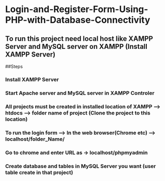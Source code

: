 # Login-and-Register-Form-Using-PHP-with-Database-Connectivity
## To run this project need local host like XAMPP Server and MySQL server on XAMPP (Install XAMPP Server)

##Steps
### Install XAMPP Server
### Start Apache server and MySQL server in XAMPP Controler
### All projects must be created in installed location of XAMPP --> htdocs --> folder name of project (Clone the project to this location)
### To run the login form --> In the web browser(Chrome etc) --> localhost/folder_Name/
### Go to chrome and enter URL as → localhost/phpmyadmin
### Create database and tables in MySQL Server you want (user table create in that project)

 

